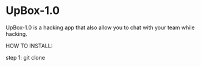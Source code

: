 # UpBox-1.0
UpBox-1.0 is a hacking app that also allow you to chat with your team while hacking.

HOW TO INSTALL:

step 1: git clone
```
